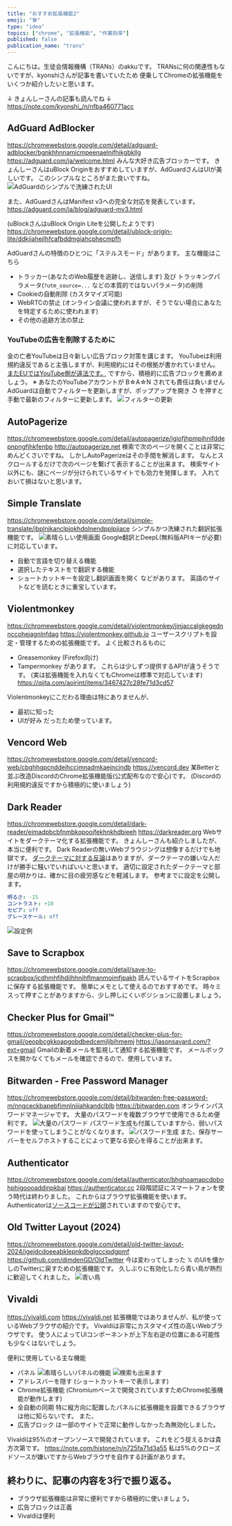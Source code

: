 ```yaml
---
title: "おすすめ拡張機能2"
emoji: "🛠"
type: "idea"
topics: ["chrome", "拡張機能", "作業効率"]
published: false
publication_name: "trans"
---
```


こんにちは。生徒会情報機構（TRANs）のakkuです。
TRANsに何の関連性もないですが、kyonshiさんが記事を書いていたため
便乗してChromeの拡張機能をいくつか紹介したいと思います。

↓ きょんしーさんの記事も読んでね ↓
https://note.com/kyonshi_/n/nfba460771acc

## AdGuard AdBlocker
https://chromewebstore.google.com/detail/adguard-adblocker/bgnkhhnnamicmpeenaelnjfhikgbkllg
https://adguard.com/ja/welcome.html
みんな大好き広告ブロッカーです。
きょんしーさんはuBlock Originをおすすめしていますが、AdGuardさんはUIが美しいです。
このシンプルなところがまた良いですね。
![AdGuardのシンプルで洗練されたUI](/images/good-extensions/adguard1.png)

また、AdGuardさんはManifest v3への完全な対応を発表しています。
https://adguard.com/ja/blog/adguard-mv3.html

(uBlockさんはuBlock Origin Liteを公開したようです)
https://chromewebstore.google.com/detail/ublock-origin-lite/ddkjiahejlhfcafbddmgiahcphecmpfh

AdGuardさんの特徴のひとつに「ステルスモード」があります。
主な機能はこちら
- トラッカー(あなたのWeb履歴を追跡し、送信します) 及び
  トラッキングパラメータ(`?utm_source=...` などの本質的ではないパラメータ)の削除
- Cookieの自動削除 (カスタマイズ可能)
- WebRTCの禁止 (オンライン会議に使われますが、そうでない場合にあなたを特定するために使われます)
- その他の追跡方法の禁止

### YouTubeの広告を削除するために
金の亡者YouTubeは日々新しい広告ブロック対策を講じます。
YouTubeは利用規約違反であると主張しますが、利用規約にはその根拠が書かれていません。
[またEUではYouTube側が違法です。](https://gigazine.net/news/20231110-youtube-blocker-detection/)
ですから、積極的に広告ブロックを薦めましょう。
※ あなたのYouTubeアカウントが B☆A☆N されても責任は負いません
AdGuardは自動でフィルターを更新しますが、ポップアップを開き ↺ を押すと手動で最新のフィルターに更新します。
![フィルターの更新](/images/good-extensions/adguard2.png)

## AutoPagerize
https://chromewebstore.google.com/detail/autopagerize/igiofjhpmpihnifddepnpngfjhkfenbp
http://autopagerize.net
検索で次のページを開くことは非常にめんどくさいですね。
しかしAutoPagerizeはその手間を解消します。
なんとスクロールするだけで次のページを繋げて表示することが出来ます。
検索サイト以外にも、謎にページが分けられているサイトでも効力を発揮します。
入れておいて損はないと思います。

## Simple Translate
https://chromewebstore.google.com/detail/simple-translate/ibplnjkanclpjokhdolnendpplpjiace
シンプルかつ洗練された翻訳拡張機能です。
![素晴らしい使用画面](/images/good-extensions/simple-translate1.png)
Google翻訳とDeepL(無料版APIキーが必要)に対応しています。
- 自動で言語を切り替える機能
- 選択したテキストをで翻訳する機能
- ショートカットキーを設定し翻訳画面を開く
などがあります。
英語のサイトなどを読むときに重宝しています。

## Violentmonkey
https://chromewebstore.google.com/detail/violentmonkey/jinjaccalgkegednnccohejagnlnfdag
https://violentmonkey.github.io
ユーザースクリプトを設定・管理するための拡張機能です。
よく比較されるものに
- Greasemonkey (Firefox向け)
- Tampermonkey
があります。 これらは少しずつ提供するAPIが違うそうです。
(実は拡張機能を入れなくてもChromeは標準で対応しています)
https://qiita.com/aoirint/items/3467427c28fe71d3cd57

Violentmonkeyにこだわる理由は特にありませんが、
- 最初に知った
- UIが好み
だったため使っています。

## Vencord Web
https://chromewebstore.google.com/detail/vencord-web/cbghhgpcnddeihccjmnadmkaejncjndb
https://vencord.dev
某Betterと並ぶ改造DiscordのChrome拡張機能版(公式配布なので安心)です。
(Discordの利用規約違反ですから積極的に使いましょう)

## Dark Reader
https://chromewebstore.google.com/detail/dark-reader/eimadpbcbfnmbkopoojfekhnkhdbieeh
https://darkreader.org
Webサイトをダークテーマ化する拡張機能です。
きょんしーさんも紹介しましたが、本当に便利です。
Dark Readerの無いWebブラウジングは想像するだけでも地獄です。
[ダークテーマに対する反論](https://wired.jp/2019/10/05/dark-mode-chrome-android-ios-science/)はありますが、ダークテーマの嫌いな人だけが勝手に騒いでいればいいと思います。
適切に設定されたダークテーマと部屋の明かりは、確かに目の疲労感などを軽減します。
参考までに設定を公開します。
```yaml
明るさ: -15
コントラスト: +10
セピア: off
グレースケール: off
```
![設定例](/images/good-extensions/darkreader-setting.png)

## Save to Scrapbox
https://chromewebstore.google.com/detail/save-to-scrapbox/jcdhmhfihdilhhnjhflmanmoimfjpakh
読んでいるサイトをScrapboxに保存する拡張機能です。
簡単にメモとして使えるのでおすすめです。
時々ミスって押すことがありますから、少し押しにくいポジションに設置しましょう。

## Checker Plus for Gmail™
https://chromewebstore.google.com/detail/checker-plus-for-gmail/oeopbcgkkoapgobdbedcemjljbihmemj
https://jasonsavard.com/?ext=gmail
Gmailの新着メールを監視して通知する拡張機能です。
メールボックスを開かなくてもメールを確認できるので、使用しています。

## Bitwarden - Free Password Manager
https://chromewebstore.google.com/detail/bitwarden-free-password-m/nngceckbapebfimnlniiiahkandclblb
https://bitwarden.com
オンラインパスワードマネージャです。
大量のパスワードを複数ブラウザで使用できるため便利です。
![大量のパスワード](/images/good-extensions/bitwarden-passwords.png)
パスワード生成も付属していますから、弱いパスワードを使ってしまうことがなくなります。
![パスワード生成](/images/good-extensions/bitwarden-generate-password.png)
また、保存サーバーをセルフホストすることによって更なる安心を得ることが出来ます。

## Authenticator
https://chromewebstore.google.com/detail/authenticator/bhghoamapcdpbohphigoooaddinpkbai
https://authenticator.cc
2段階認証にスマートフォンを使う時代は終わりました。
これからはブラウザ拡張機能を使います。
Authenticatorは[ソースコードが公開](https://github.com/Authenticator-Extension/Authenticator)されていますので安心です。

## Old Twitter Layout (2024)
https://chromewebstore.google.com/detail/old-twitter-layout-2024/jgejdcdoeeabklepnkdbglgccjpdgpmf
https://github.com/dimdenGD/OldTwitter
今は変わってしまった 𝕏 のUIを懐かしのTwitterに戻すための拡張機能です。
久しぶりに有効化したら青い鳥が熱烈に歓迎してくれました。
![青い鳥](/images/good-extensions/bluebird.png)

## Vivaldi
https://vivaldi.com
https://vivaldi.net
拡張機能ではありませんが、私が使っているWebブラウザの紹介です。
Vivaldiは非常にカスタマイズ性の高いWebブラウザです。
使う人によってUIコンポーネントが上下左右逆の位置にある可能性も少なくはないでしょう。

便利に使用している主な機能
- パネル
  ![素晴らしいパネルの機能](/images/good-extensions/vivaldi-panel.png)
  ![検索も出来ます](/images/good-extensions/vivaldi-search.png)
- アドレスバーを隠す (ショートカットキーで表示します)
- Chrome拡張機能 (Chromiumベースで開発されていますためChrome拡張機能が動作します)
- 全自動の同期
特に縦方向に配置したパネルに拡張機能を設置できるブラウザは他に知らないです。
また、
- 広告ブロック
は一部のサイトで正常に動作しなかった為無効化しました。

Vivaldiは95%のオープンソースで開発されています。
これをどう捉えるかは貴方次第です。
https://note.com/histone/n/n725fa71d3a55
私は5%のクローズドソースが嫌いですからWebブラウザを自作する計画があります。

## 終わりに、記事の内容を3行で振り返る。
- ブラウザ拡張機能は非常に便利ですから積極的に使いましょう。
- 広告ブロックは正義
- Vivaldiは便利
